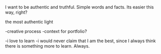 I want to be authentic and truthful. Simple words and facts. Its easier this way, right?

the most authentic light

-creative process
-context for portfolio?

-i love to learn
-i would never claim that I am the best, since I always think there is something more to learn. Always.
